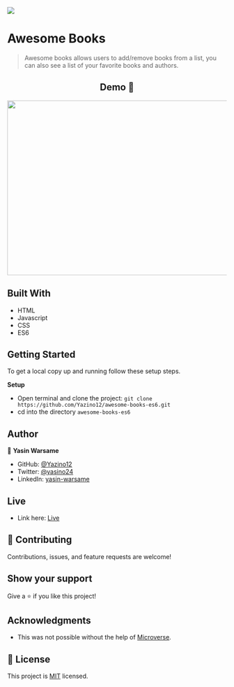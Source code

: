 ![](https://img.shields.io/badge/-Yazino12-yellow)

# Awesome Books

> Awesome books allows users to add/remove books from a list, you can also see a list of your favorite books and authors.

<h2 align="center">
  Demo 📝
</h2>

<img src="https://user-images.githubusercontent.com/43172164/187044459-386c05fa-918d-465e-be60-5e3b478aa63b.png" width="2470" height="400">

## Built With

- HTML
- Javascript
- CSS
- ES6

## Getting Started

To get a local copy up and running follow these setup steps.

**Setup**

- Open terminal and clone the project: `git clone https://github.com/Yazino12/awesome-books-es6.git`
- cd into the directory `awesome-books-es6`

## Author

👤 **Yasin Warsame**

- GitHub: [@Yazino12](https://github.com/Yazino12)
- Twitter: [@yasino24](https://twitter.com/yasino24)
- LinkedIn: [yasin-warsame](https://linkedin.com/in/yasin-warsame-a4176217a)

## Live

- Link here: [Live](https://yazino12.github.io/awesome-books-es6)

## 🤝 Contributing

Contributions, issues, and feature requests are welcome!

## Show your support

Give a ⭐️ if you like this project!

## Acknowledgments

- This was not possible without the help of [Microverse](https://github.com/microverseinc/curriculum-transversal-skills/blob/main/documentation/hello_microverse_project.md).

## 📝 License

This project is [MIT](./MIT.md) licensed.

